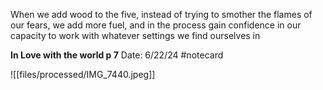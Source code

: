 When we add wood to the five, instead of trying to smother the flames of our fears, we add more fuel, and in the process gain confidence in our capacity to work with whatever settings we find ourselves in


**In Love with the world p 7** 
Date: 6/22/24
 #notecard

![[files/processed/IMG_7440.jpeg]]